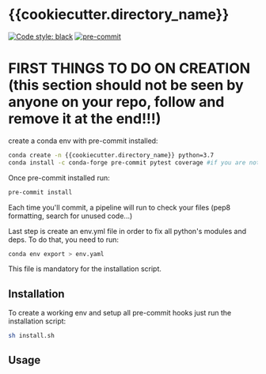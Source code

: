 # {{cookiecutter.directory_name}}

[![Code style: black](https://img.shields.io/badge/code%20style-black-000000.svg)](https://github.com/psf/black) [![pre-commit](https://img.shields.io/badge/pre--commit-enabled-brightgreen?logo=pre-commit&logoColor=white)](https://github.com/pre-commit/pre-commit) 



# FIRST THINGS TO DO ON CREATION (this section should not be seen by anyone on your repo, follow and remove it at the end!!!)

create a conda env with pre-commit installed: 
```sh
conda create -n {{cookiecutter.directory_name}} python=3.7
conda install -c conda-forge pre-commit pytest coverage #if you are not root, maybe you need to install git and openssh with conda
```

Once pre-commit installed run:
```sh
pre-commit install
```

Each time you'll commit, a pipeline will run to check your files (pep8 formatting, search for unused code...)


Last step is create an env.yml file in order to fix all python's modules and deps. 
To do that, you need to run:
```sh
conda env export > env.yaml
```
This file is mandatory for the installation script.

## Installation

To create a working env and setup all pre-commit hooks just run the installation script:
```sh
sh install.sh
```


## Usage
